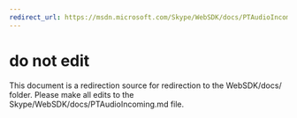 ```yaml
---
redirect_url: https://msdn.microsoft.com/Skype/WebSDK/docs/PTAudioIncoming
---
```

# do not edit
This document is a redirection source for redirection to the WebSDK/docs/ folder. Please make all edits to the Skype/WebSDK/docs/PTAudioIncoming.md file.


